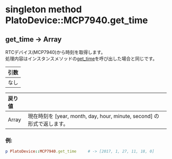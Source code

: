 # singleton method PlatoDevice::MCP7940.get_time

## get_time -> Array

RTCデバイス(MCP7940)から時刻を取得します。  
処理内容はインスタンスメソッドの[get_time](get_time.md)を呼び出した場合と同じです。

|引数|
|:--|
|なし|

|戻り値||
|:--|:--|
|Array|現在時刻を [year, month, day, hour, minute, second] の形式で返します。|

### 例:
```Ruby
p PlatoDevice::MCP7940.get_time     # -> [2017, 1, 27, 11, 18, 0]
```
